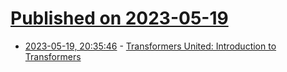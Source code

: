 # [Published on 2023-05-19](index.md)

* [2023-05-19, 20:35:46](https://lobste.rs/s/cxdkra/transformers_united_introduction) - [Transformers United: Introduction to Transformers](https://www.youtube.com/watch?v=XfpMkf4rD6E)
